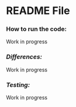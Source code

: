 # README File

### How to run the code:

Work in progress

### _Differences:_

Work in progress

### _Testing:_

Work in progress
